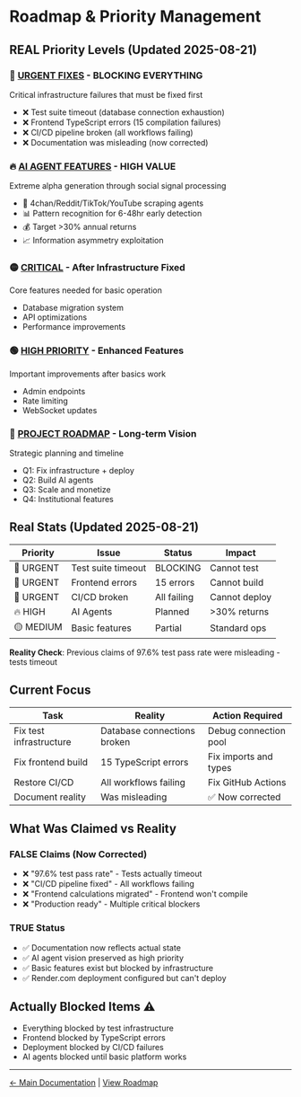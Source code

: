 # Roadmap & Priority Management

## REAL Priority Levels (Updated 2025-08-21)

### 🔴 [URGENT FIXES](URGENT-FIXES.md) - BLOCKING EVERYTHING
Critical infrastructure failures that must be fixed first
- ❌ Test suite timeout (database connection exhaustion)
- ❌ Frontend TypeScript errors (15 compilation failures)
- ❌ CI/CD pipeline broken (all workflows failing)
- ❌ Documentation was misleading (now corrected)

### 🔥 [AI AGENT FEATURES](../04-features/planned/AI_AGENTS_INDEX.md) - HIGH VALUE
Extreme alpha generation through social signal processing
- 🤖 4chan/Reddit/TikTok/YouTube scraping agents
- 📊 Pattern recognition for 6-48hr early detection
- 💰 Target >30% annual returns
- 📈 Information asymmetry exploitation

### 🟡 [CRITICAL](CRITICAL.md) - After Infrastructure Fixed
Core features needed for basic operation
- Database migration system
- API optimizations
- Performance improvements

### 🟢 [HIGH PRIORITY](HIGH_PRIORITY.md) - Enhanced Features
Important improvements after basics work
- Admin endpoints
- Rate limiting
- WebSocket updates

### 🔵 [PROJECT ROADMAP](PROJECT-ROADMAP.md) - Long-term Vision
Strategic planning and timeline
- Q1: Fix infrastructure + deploy
- Q2: Build AI agents
- Q3: Scale and monetize
- Q4: Institutional features

## Real Stats (Updated 2025-08-21)

| Priority | Issue | Status | Impact |
|----------|-------|--------|--------|
| 🔴 URGENT | Test suite timeout | BLOCKING | Cannot test |
| 🔴 URGENT | Frontend errors | 15 errors | Cannot build |
| 🔴 URGENT | CI/CD broken | All failing | Cannot deploy |
| 🔥 HIGH | AI Agents | Planned | >30% returns |
| 🟡 MEDIUM | Basic features | Partial | Standard ops |

**Reality Check**: Previous claims of 97.6% test pass rate were misleading - tests timeout

## Current Focus

| Task | Reality | Action Required |
|------|---------|-----------------|
| Fix test infrastructure | Database connections broken | Debug connection pool |
| Fix frontend build | 15 TypeScript errors | Fix imports and types |
| Restore CI/CD | All workflows failing | Fix GitHub Actions |
| Document reality | Was misleading | ✅ Now corrected |

## What Was Claimed vs Reality

### FALSE Claims (Now Corrected)
- ❌ "97.6% test pass rate" - Tests actually timeout
- ❌ "CI/CD pipeline fixed" - All workflows failing
- ❌ "Frontend calculations migrated" - Frontend won't compile
- ❌ "Production ready" - Multiple critical blockers

### TRUE Status
- ✅ Documentation now reflects actual state
- ✅ AI agent vision preserved as high priority
- ✅ Basic features exist but blocked by infrastructure
- ✅ Render.com deployment configured but can't deploy

## Actually Blocked Items ⚠️
- Everything blocked by test infrastructure
- Frontend blocked by TypeScript errors
- Deployment blocked by CI/CD failures
- AI agents blocked until basic platform works

---
[← Main Documentation](../README.md) | [View Roadmap](../project-status/ROADMAP.md)